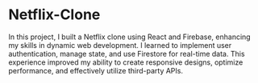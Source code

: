 # Netflix-Clone
 In this project, I built a Netflix clone using React and Firebase, enhancing my skills in dynamic web development. I learned to implement user authentication, manage state, and use Firestore for real-time data. This experience improved my ability to create responsive designs, optimize performance, and effectively utilize third-party APIs.
